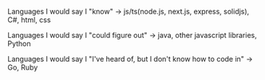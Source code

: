 Languages I would say I "know" -> js/ts(node.js, next.js, express, solidjs), C#, html, css

Languages I would say I "could figure out" -> java, other javascript libraries, Python

Languages I would say I "I've heard of, but I don't know how to code in" -> Go, Ruby
